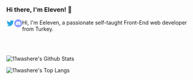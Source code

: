 ### Hi there, I'm Eleven! 👋

<a href="https://twitter.com/11washere">
  <img align="left" alt="11washere" width="21px" src="https://raw.githubusercontent.com/AdemCan0BEY/AdemCan0BEY/master/assets/twitter.svg" />
</a>
<a href="https://discord.gg/yC659VN">
  <img align="left" alt="Discord Bot List" width="21px" src="https://raw.githubusercontent.com/AdemCan0BEY/AdemCan0BEY/master/assets/discord-round.svg" />
</a>

Hi, I'm Eeleven, a passionate self-taught Front-End web developer from Turkey.

<br />
<br />

![11washere's Github Stats](https://github-readme-stats.vercel.app/api?username=AdemCan0BEY&show_icons=true&theme=radical)

![11washere's Top Langs](https://github-readme-stats.vercel.app/api/top-langs/?username=11washere)
